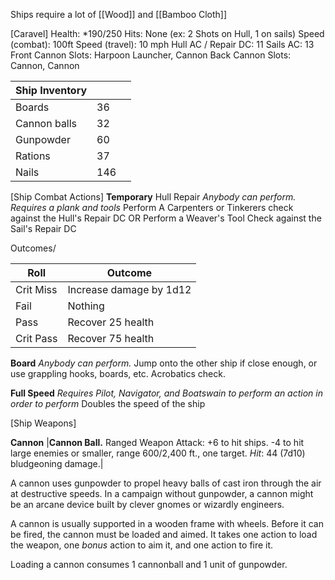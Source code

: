 Ships require a lot of [[Wood]] and [[Bamboo Cloth]]

[Caravel]
Health: *190/250
Hits: None (ex: 2 Shots on Hull, 1 on sails)
Speed (combat): 100ft
Speed (travel): 10 mph
Hull AC / Repair DC: 11
Sails AC: 13
Front Cannon Slots: Harpoon Launcher, Cannon
Back Cannon Slots: Cannon, Cannon

| Ship Inventory |     |     |
| -------------- | --- | --- |
| Boards         | 36  |     |
| Cannon balls   | 32  |     |
| Gunpowder      | 60  |     |
| Rations        | 37  |     |
| Nails          | 146 |     |


[Ship Combat Actions]
**Temporary** Hull Repair
*Anybody can perform. Requires a plank and tools*
Perform A Carpenters or Tinkerers check against the Hull's Repair DC 
OR
Perform a Weaver's Tool Check against the Sail's Repair DC

Outcomes/

| Roll      | Outcome                 |
| --------- | ----------------------- |
| Crit Miss | Increase damage by 1d12 |
| Fail      | Nothing                 |
| Pass      | Recover 25 health       |
| Crit Pass | Recover 75 health       |

**Board**
*Anybody can perform.*
Jump onto the other ship if close enough, or use grappling hooks, boards, etc.
Acrobatics check.

**Full Speed**
*Requires Pilot, Navigator, and Boatswain to perform an action in order to perform*
Doubles the speed of the ship

[Ship Weapons]

**Cannon**
|**Cannon Ball.** Ranged Weapon Attack: +6 to hit ships. -4 to hit large enemies or smaller, range 600/2,400 ft., one target. 
_Hit_: 44 (7d10) bludgeoning damage.|

A cannon uses gunpowder to propel heavy balls of cast iron through the air at destructive speeds. In a campaign without gunpowder, a cannon might be an arcane device built by clever gnomes or wizardly engineers.

A cannon is usually supported in a wooden frame with wheels. Before it can be fired, the cannon must be loaded and aimed. It takes one action to load the weapon, one *bonus* action to aim it, and one action to fire it.

Loading a cannon consumes 1 cannonball and 1 unit of gunpowder.

